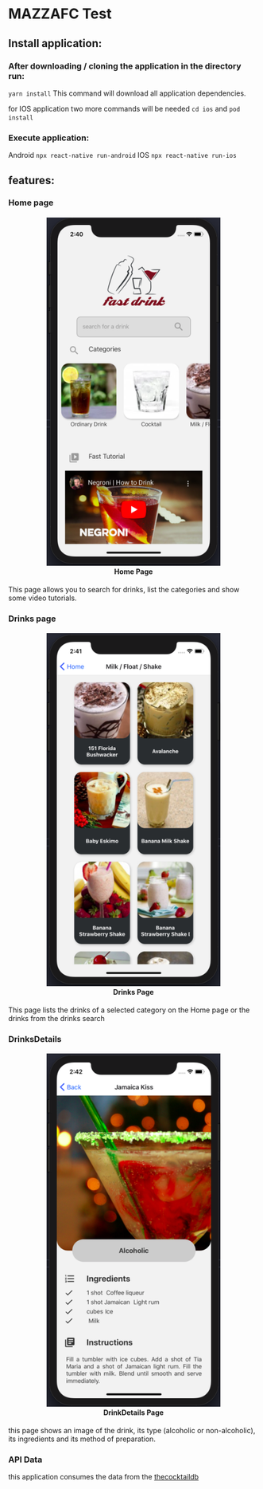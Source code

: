 # MAZZAFC Test

## Install application:

### After downloading / cloning the application in the directory run:

`yarn install` This command will download all application dependencies.

for IOS application two more commands will be needed `cd ios` and `pod install`

### Execute application:

Android `npx react-native run-android`
IOS `npx react-native run-ios`

## features:

### Home page

<h4 align="center">
<img src="./img/HomePage.png" width="350px" /><br>
 <b>Home Page</b> 
</h4>

This page allows you to search for drinks, list the categories and show some video tutorials.

### Drinks page

<h4 align="center">
<img src="./img/DrinksPage.png" width="350px" /><br>
 <b>Drinks Page</b> 
</h4>

This page lists the drinks of a selected category on the Home page or the drinks from the drinks search

### DrinksDetails

<h4 align="center">
<img src="./img/DrinkDetailsPage.png" width="350px" /><br>
 <b>DrinkDetails Page</b> 
</h4>

this page shows an image of the drink, its type (alcoholic or non-alcoholic), its ingredients and its method of preparation.

### API Data

this application consumes the data from the [thecocktaildb](https://www.thecocktaildb.com/)
